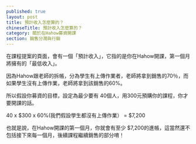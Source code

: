 ```yaml
---
published: true
layout: post
title: 預計收入怎麼算的？
chineseTitle: 預計收入怎麼算的？
category: 關於在Hahow募資開課
section: 銷售分潤與行銷
---
```

 

在課程提案的頁面，會有一個「預計收入」，它指的是你在Hahow開課，第一個月將擁有的「最低收入」。

因為Hahow跟老師的拆帳，分為學生有上傳作業者，老師將拿到銷售的70％，而如果學生沒有上傳作業，老師將拿到該銷售的60%。 

所以假設你募資的目標，設定為最少要有 40個人，用300元預購你的課程，你才要開課的話。 

40 x $300 x 60%(我們假設學生都沒有上傳作業） = $7,200 

也就是說，在Hahow開課的第一個月，你就會有至少 $7,200的進帳，這當然還不包括接下來每一個月，後續課程繼續銷售的部分唷！